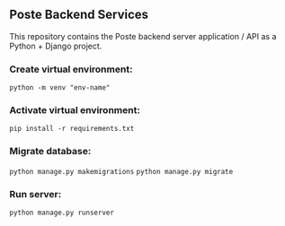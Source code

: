 Poste Backend Services
---

This repository contains the Poste backend server application / API as a Python + Django project.


### Create virtual environment:
`python -m venv "env-name"`

### Activate virtual environment:
`pip install -r requirements.txt`

### Migrate database:
`python manage.py makemigrations`
`python manage.py migrate`

### Run server:
`python manage.py runserver`